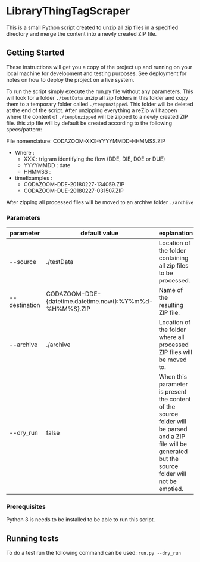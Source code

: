 # LibraryThingTagScraper

This is a small Python script created to unzip all zip files in a specified directory and merge the content into a newly created ZIP file.

## Getting Started

These instructions will get you a copy of the project up and running on your local machine for development and testing purposes. See deployment for notes on how to deploy the project on a live system.

To run the script simply execute the run.py file without any parameters. This will look for a folder `./testData` unzip all zip folders in this folder and copy them to a temporary folder called `./tempUnzipped`. This folder will be deleted at the end of the script.
After unzipping everything a reZip wil happen where the content of `./tempUnzipped` will be zipped to a newly created ZIP file.
this zip file will by default be created according to the following specs/pattern:

File nomenclature:
CODAZOOM-XXX-YYYYMMDD-HHMMSS.ZIP
- Where :
  - XXX : trigram identifying the flow (DDE, DIE, DOE or DUE)
  - YYYYMMDD : date
  - HHMMSS : 
- timeExamples :
  - CODAZOOM-DDE-20180227-134059.ZIP
  - CODAZOOM-DUE-20180227-031507.ZIP

After zipping all processed files will be moved to an archive folder `./archive`
### Parameters

| parameter     | default value                                            | explanation                                                                                                                                                |
|---------------|----------------------------------------------------------|------------------------------------------------------------------------------------------------------------------------------------------------------------|
| --source      | ./testData                                               | Location of the folder containing all zip files to be processed.                                                                                           |
| --destination | CODAZOOM-DDE-{datetime.datetime.now():%Y%m%d-%H%M%S}.ZIP | Name of the resulting ZIP file.                                                                                                                            |
| --archive     | ./archive                                                | Location of the folder where all processed ZIP files will be moved to.                                                                                     |
| --dry_run     | false                                                    | When this parameter is present the content of the source folder will be parsed and a ZIP file will be generated but the source folder will not be emptied. |

### Prerequisites

Python 3 is needs to be installed to be able to run this script.

## Running tests

To do a test run the following command can be used:
`run.py --dry_run`